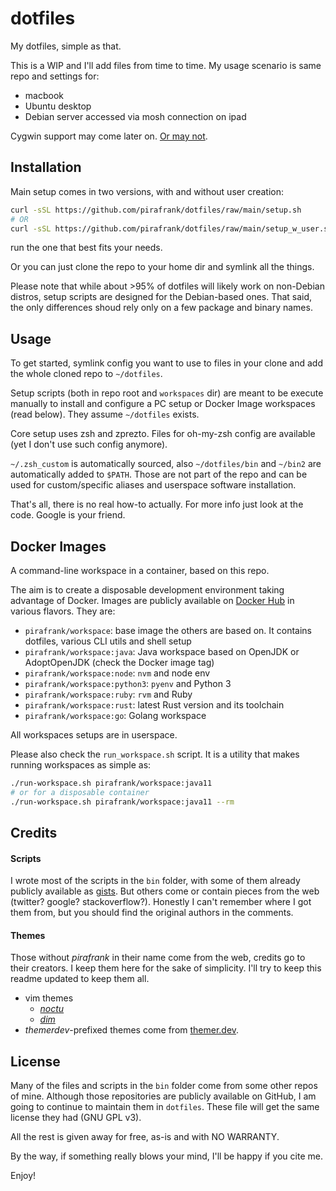 # dotfiles

My dotfiles, simple as that.

This is a WIP and I'll add files from time to time. My usage scenario is same repo and settings for:

- macbook
- Ubuntu desktop
- Debian server accessed via mosh connection on ipad

Cygwin support may come later on. [Or may not](https://docs.microsoft.com/en-us/windows/wsl/install-win10).

## Installation

Main setup comes in two versions, with and without user creation:

```sh
curl -sSL https://github.com/pirafrank/dotfiles/raw/main/setup.sh
# OR
curl -sSL https://github.com/pirafrank/dotfiles/raw/main/setup_w_user.sh
```

run the one that best fits your needs.

Or you can just clone the repo to your home dir and symlink all the things.

Please note that while about >95% of dotfiles will likely work on non-Debian distros, setup scripts are designed for the Debian-based ones. That said, the only differences shoud rely only on a few package and binary names.

## Usage

To get started, symlink config you want to use to files in your clone and add the whole cloned repo to `~/dotfiles`.

Setup scripts (both in repo root and `workspaces` dir) are meant to be execute manually to install and configure a PC setup or Docker Image workspaces (read below). They assume `~/dotfiles` exists.

Core setup uses zsh and zprezto. Files for oh-my-zsh config are available (yet I don't use such config anymore).

`~/.zsh_custom` is automatically sourced, also `~/dotfiles/bin` and `~/bin2` are automatically added to `$PATH`. Those are not part of the repo and can be used for custom/specific aliases and userspace software installation.

That's all, there is no real how-to actually. For more info just look at the code. Google is your friend.

## Docker Images

A command-line workspace in a container, based on this repo.

The aim is to create a disposable development environment taking advantage of Docker. Images are publicly available on [Docker Hub](https://hub.docker.com/r/pirafrank/workspace) in various flavors. They are:

- `pirafrank/workspace`: base image the others are based on. It contains dotfiles, various CLI utils and shell setup
- `pirafrank/workspace:java`: Java workspace based on OpenJDK or AdoptOpenJDK (check the Docker image tag)
- `pirafrank/workspace:node`: `nvm` and node env
- `pirafrank/workspace:python3`: `pyenv` and Python 3
- `pirafrank/workspace:ruby`: `rvm` and Ruby
- `pirafrank/workspace:rust`: latest Rust version and its toolchain
- `pirafrank/workspace:go`: Golang workspace

All workspaces setups are in userspace.

Please also check the `run_workspace.sh` script. It is a utility that makes running workspaces as simple as:

```sh
./run-workspace.sh pirafrank/workspace:java11
# or for a disposable container
./run-workspace.sh pirafrank/workspace:java11 --rm
```

## Credits

#### Scripts

I wrote most of the scripts in the `bin` folder, with some of them already publicly available as [gists](https://gist.github.com/pirafrank). But others come or contain pieces from the web (twitter? google? stackoverflow?). Honestly I can't remember where I got them from, but you should find the original authors in the comments.

#### Themes

Those without *pirafrank* in their name come from the web, credits go to their creators. I keep them here for the sake of simplicity. I'll try to keep this readme updated to keep them all.

- vim themes
  - [*noctu*](https://github.com/noahfrederick/vim-noctu)
  - [*dim*](https://github.com/jeffkreeftmeijer/vim-dim)
- *themerdev*-prefixed themes come from [themer.dev](https://themer.dev/).

## License

Many of the files and scripts in the `bin` folder come from some other repos of mine. Although those repositories are publicly available on GitHub, I am going to continue to maintain them in `dotfiles`. These file will get the same license they had (GNU GPL v3).

All the rest is given away for free, as-is and with NO WARRANTY. 

By the way, if something really blows your mind, I'll be happy if you cite me.

Enjoy!

